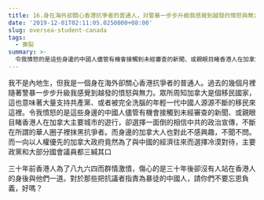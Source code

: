 ```yaml
---
title: 16.身在海外卻關心香港抗爭者的普通人，对警暴一步步升級我感覺到越發的憤怒與無力
date: '2019-12-01T02:11:05.0250000+08:00'
slug: oversea-student-canada
tags:
  - 撕裂
summary: >-
  令我憤怒的是這些身邊的中國人儘管有機會接觸到未經審查的新聞、或親眼目睹香港人在加拿大主要城市的遊行，卻選擇一面倒的相信中共的政治宣傳，不斷在所謂的華人圈子裡抹黑抗爭者
---
```


我不是內地生，但我是一個身在海外卻關心香港抗爭者的普通人。過去的幾個月裡隨著警暴一步步升級我感覺到越發的憤怒與無力。眾所周知加拿大是個移民國家，這也意味著大量支持共產黨、或者被完全洗腦的年輕一代中國人源源不斷的移民來這裡。令我憤怒的是這些身邊的中國人儘管有機會接觸到未經審查的新聞、或親眼目睹香港人在加拿大主要城市的遊行，卻選擇一面倒的相信中共的政治宣傳，不斷在所謂的華人圈子裡抹黑抗爭者。而身邊的加拿大人也對此不感興趣，不聞不問。而一向以人權優先的加拿大政府竟然為了與中國的經濟往來而選擇冷漠對待，主要政黨和大部分國會議員都三緘其口

三十年前香港人為了八九六四而群情激憤，傷心的是三十年後卻沒有人站在香港人的身後與他們一道。對於那些把抗議者指責為暴徒的中國人，請你們不要忘恩負義，好嗎？
